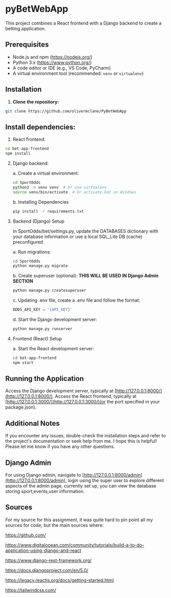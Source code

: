 # pyBetWebApp

This project combines a React frontend with a Django backend to create a betting application.

## Prerequisites

- Node.js and npm (https://nodejs.org/)
- Python 3.x (https://www.python.org/)
- A code editor or IDE (e.g., VS Code, PyCharm)
- A virtual environment tool (recommended: `venv` or `virtualenv`)

## Installation

1. **Clone the repository:**

```bash
git clone https://github.com/olivermclane/PyBetWebApp
```

## Install dependencies:

1. React frontend:

```bash
cd bet-app-frontend
npm install
```

2. Django backend:

   a. Create a virtual environment:
   
   ```bash
   cd SportOdds
   python3 -m venv venv  # Or use virtualenv
   source venv/bin/activate  # Or activate.bat on Windows
   ``` 
   b. Installing Dependencies
   ```bash
   pip install -r requirements.txt
   ```
3. Backend (Django) Setup

   In SportOdds/bet/settings.py, update the DATABASES dictionary with your database information or use a local SQL_Lite DB (cache) preconfigured.

     a. Run migrations:
     
      ```bash
     cd SportOdds
     python manage.py migrate
     ```
     
     b. Create superuser (optional): **THIS WILL BE USED IN Django Admin SECTION**
     ```bash
     python manage.py createsuperuser
     ```
    
     
     c. Updating .env file, create a .env file and follow the format:
     ```python
     ODDS_API_KEY = '{API_KEY}'
     ```
     
     d. Start the Django development server:
     
     ```bash
     python manage.py runserver
     ```

4. Frontend (React) Setup
 
   a. Start the React development server:
   
   ```Bash
   cd bet-app-frontend
   npm start
   ```

## Running the Application
Access the Django development server, typically at [http://127.0.0.1:8000/](http://127.0.0.1:8000/).
Access the React frontend, typically at [http://127.0.0.1:3000/](http://127.0.0.1:3000/)(or the port specified in your package.json).

## Additional Notes
If you encounter any issues, double-check the installation steps and refer to the project's documentation or seek help from me.
I hope this is helpful! Please let me know if you have any other questions.

## Django Admin
For using Django admin, navigate to [http://127.0.0.1:8000/admin](http://127.0.0.1:8000/admin), login using the super user to explore different aspects of the admin page, currently set up, you can view the database storing sport,events,user information. 

## Sources

For my source for this assignment, it was quite hard to pin point all my sources for code, but the main sources where:

https://github.com/

https://www.digitalocean.com/community/tutorials/build-a-to-do-application-using-django-and-react

https://www.django-rest-framework.org/

https://docs.djangoproject.com/en/5.0/

https://legacy.reactjs.org/docs/getting-started.html

https://tailwindcss.com/
